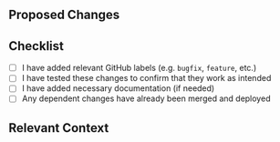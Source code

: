 ## Proposed Changes

<!-- Describe at high level what changes you're making in this PR. A bulleted list is totally fine. This is just to give the reviewer a sense of what to expect in the code and whether it's something they feel comfortable reviewing or not. A general good practice is that unrelated changes should not be bundled in the same PR. -->

## Checklist

<!-- Check all boxes that apply. You can also fill these out after creating the PR. If you're unsure about any of them, don't hesitate to ask! -->

- [ ] I have added relevant GitHub labels (e.g. `bugfix`, `feature`, etc.)
- [ ] I have tested these changes to confirm that they work as intended
- [ ] I have added necessary documentation (if needed)
- [ ] Any dependent changes have already been merged and deployed

## Relevant Context

<!-- Provide links to all Linear issue(s) that relate to this change. Or if there's any relevant design docs, feel free to link them as well. -->
